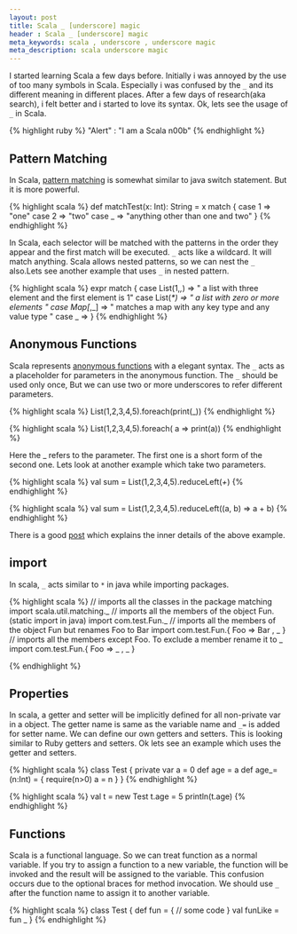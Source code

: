 ```yaml
---
layout: post
title: Scala _ [underscore] magic
header : Scala _ [underscore] magic
meta_keywords: scala , underscore , underscore magic
meta_description: scala underscore magic
---
```


I started learning Scala a few days before. Initially i was annoyed by
the use of too many symbols in Scala. Especially i was confused by the
`_` and its different meaning in different places. After a few days of
research(aka search), i felt better and i started to love its
syntax. Ok, lets see the usage of `_` in Scala.

{% highlight ruby %}
"Alert" : "I am a Scala n00b"
{% endhighlight %}

Pattern Matching
----------------

In Scala, [pattern matching](http://www.scala-lang.org/node/120) is
somewhat similar to java switch statement.  But it is more powerful.

{% highlight scala %}
 def matchTest(x: Int): String = x match {
    case 1 => "one"
    case 2 => "two"
    case _ => "anything other than one and two"
  }
{% endhighlight %}

In Scala, each selector will be matched with the patterns in the order
they appear and the first match will be executed.  `_` acts like a
wildcard. It will match anything. Scala allows nested patterns, so we
can nest the `_` also.Lets see another example that uses `_` in nested
pattern.

{% highlight scala %}
expr match {
  case List(1,_,_) => " a list with three element and the first element is 1"
  case List(_*)  => " a list with zero or more elements "
  case Map[_,_] => " matches a map with any key type and any value type "
  case _ =>
  }
{% endhighlight %}



Anonymous Functions
-------------------

Scala represents
[anonymous functions](http://www.scala-lang.org/node/133) with a
elegant syntax.  The `_` acts as a placeholder for parameters in the
anonymous function. The `_` should be used only once, But we can use
two or more underscores to refer different parameters.


{% highlight scala %}
List(1,2,3,4,5).foreach(print(_))
{% endhighlight %}


{% highlight scala %}
List(1,2,3,4,5).foreach( a => print(a))
{% endhighlight %}



Here the _ refers to the parameter. The first one is a short form of  the
second one. Lets look at another example which take two parameters.


{% highlight scala %}
val sum = List(1,2,3,4,5).reduceLeft(_+_)
{% endhighlight %}


{% highlight scala %}
val sum = List(1,2,3,4,5).reduceLeft((a, b) => a + b)
{% endhighlight %}

There is a good
[post](http://www.codecommit.com/blog/scala/quick-explanation-of-scalas-syntax)
which explains the inner details of the above example.



import
------

In scala, `_` acts similar to `*` in java while importing packages.

{% highlight scala %}
// imports all the classes in the package matching
import scala.util.matching._
// imports all the members of the object Fun. (static import in java)
import com.test.Fun._
// imports all the members of the object Fun but renames Foo to Bar
import com.test.Fun.{ Foo => Bar , _ }
// imports all the members except Foo. To exclude a member rename it to _
import com.test.Fun.{ Foo => _ , _ }

{% endhighlight %}


Properties
----------

In scala, a getter and setter will be implicitly defined for all
non-private var in a object.  The getter name is same as the variable
name and `_=` is added for setter name. We can define our own getters
and setters. This is looking similar to Ruby getters and setters. Ok
lets see an example which uses the getter and setters.

{% highlight scala %}
class Test {
   private var a = 0
   def age = a
   def age_=(n:Int) = {
      require(n>0)
      a = n
   }
}
{% endhighlight %}


{% highlight scala %}
val t = new Test
t.age = 5
println(t.age)
{% endhighlight %}

Functions
---------

Scala is a functional language. So we can treat function as a normal
variable. If you try to assign a function to a new variable, the
function will be invoked and the result will be assigned to the
variable. This confusion occurs due to the optional braces for method
invocation. We should use `_` after the function name to assign it to
another variable.

{% highlight scala %}
class Test {
  def fun = {
    // some code
  }
  val funLike = fun _
}
{% endhighlight %}
